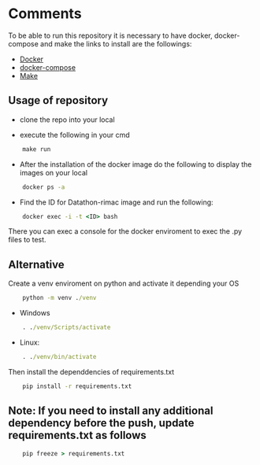# Comments

To be able to run this repository it is necessary to have docker, docker-compose and make the links to install are the followings:

- [Docker](https://docs.docker.com/desktop/)
- [docker-compose](https://docs.docker.com/compose/install/)
- [Make](https://www.gnu.org/software/make/)

## Usage of repository

- clone the repo into your local

- execute the following in your cmd
  
```cmd
    make run
```

- After the installation of the docker image do the following to display the images on your local

```cmd
    docker ps -a
```

- Find the ID for Datathon-rimac image and run the following:
  
```cmd
    docker exec -i -t <ID> bash
```

There you can exec a console for the docker enviroment to exec the .py files to test.

## Alternative

Create a venv enviroment on python and activate it depending your OS

```cmd
    python -m venv ./venv
```

- Windows

```cmd
    . ./venv/Scripts/activate
```

- Linux:

```cmd
    . ./venv/bin/activate
```

Then install the dependdencies of requirements.txt

```cmd
    pip install -r requirements.txt
```

## Note: If you need to install any additional dependency before the push, update requirements.txt as follows

```cmd
    pip freeze > requirements.txt
```
